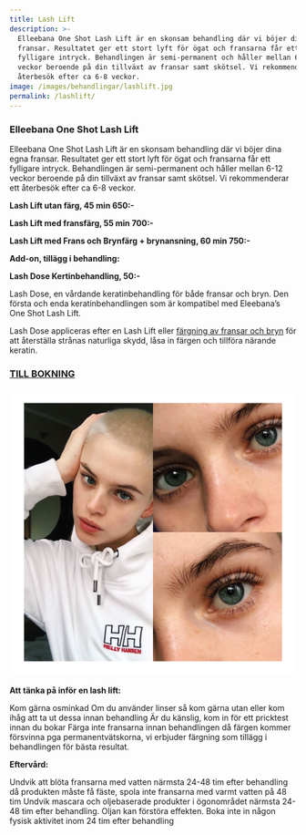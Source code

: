 ```yaml
---
title: Lash Lift
description: >-
  Elleebana One Shot Lash Lift är en skonsam behandling där vi böjer dina egna
  fransar. Resultatet ger ett stort lyft för ögat och fransarna får ett
  fylligare intryck. Behandlingen är semi-permanent och håller mellan 6-12
  veckor beroende på din tillväxt av fransar samt skötsel. Vi rekommenderar ett
  återbesök efter ca 6-8 veckor.
image: /images/behandlingar/lashlift.jpg
permalink: /lashlift/
---
```


### Elleebana One Shot Lash Lift

Elleebana One Shot Lash Lift är en skonsam behandling där vi böjer dina egna fransar. Resultatet ger ett stort lyft för ögat och fransarna f&aring;r ett fylligare intryck. Behandlingen är semi-permanent och h&aring;ller mellan 6-12 veckor beroende p&aring; din tillväxt av fransar samt skötsel. Vi rekommenderar ett &aring;terbesök efter ca 6-8 veckor.

**Lash Lift utan färg, 45 min 650:-**

**Lash Lift med fransfärg, 55 min 700:-**

**Lash Lift med Frans och Brynfärg + brynansning, 60 min 750:-**

**Add-on, tillägg i behandling:**

**Lash Dose Kertinbehandling, 50:-**

Lash Dose, en v&aring;rdande keratinbehandling för b&aring;de fransar och bryn. Den första och enda keratinbehandlingen som är kompatibel med Eleebana’s One Shot Lash Lift.

Lash Dose appliceras efter en Lash Lift eller [färgning av fransar och bryn](https://pipershudvard.com/frans-bryn/) för att &aring;terställa str&aring;nas naturliga skydd, l&aring;sa in färgen och tillföra närande keratin.

### [TILL BOKNING](/bokning/)

![3A5AD696-B589-47AF-BCE1-C8C000CA368E](/images/arkivbilder/3a5ad696-b589-47af-bce1-c8c000ca368e.jpeg)

**Att tänka p&aring; inför en lash lift:**

Kom gärna osminkad Om du använder linser s&aring; kom gärna utan eller kom ih&aring;g att ta ut dessa innan behandling Är du känslig, kom in för ett pricktest innan du bokar Färga inte fransarna innan behandlingen d&aring; färgen kommer försvinna pga permanentvätskorna, vi erbjuder färgning som tillägg i behandlingen för bästa resultat.

**Efterv&aring;rd:**

Undvik att blöta fransarna med vatten närmsta 24-48 tim efter behandling d&aring; produkten m&aring;ste f&aring; fäste, spola inte fransarna med varmt vatten p&aring; 48 tim Undvik mascara och oljebaserade produkter i ögonomr&aring;det närmsta 24-48 tim efter behandling. Oljan kan förstöra effekten. Boka inte in n&aring;gon fysisk aktivitet inom 24 tim efter behandling